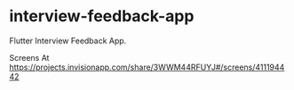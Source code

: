 # interview-feedback-app
Flutter Interview Feedback App.

Screens At https://projects.invisionapp.com/share/3WWM44RFUYJ#/screens/411194442
